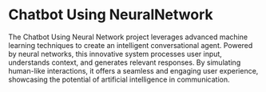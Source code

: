 # Chatbot Using NeuralNetwork
 The Chatbot Using Neural Network project leverages advanced machine learning techniques to create an intelligent conversational agent. Powered by neural networks, this innovative system processes user input, understands context, and generates relevant responses. By simulating human-like interactions, it offers a seamless and engaging user experience, showcasing the potential of artificial intelligence in communication.
